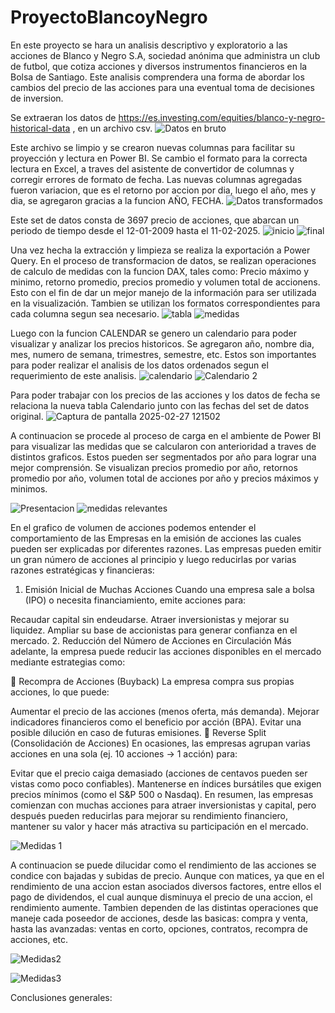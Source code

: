 # ProyectoBlancoyNegro
En este proyecto se hara un analisis descriptivo y exploratorio a las acciones de Blanco y Negro S.A, sociedad anónima que administra un club de futbol, que cotiza acciones y diversos instrumentos financieros en la Bolsa de Santiago. Este analisis comprendera una forma de abordar los cambios del precio de las acciones para una eventual toma de decisiones de inversion. 

Se extraeran los datos de https://es.investing.com/equities/blanco-y-negro-historical-data , en un archivo csv. 
![Datos en bruto](https://github.com/user-attachments/assets/f13c837c-f3d5-499e-9821-6ba5b5e892af)

Este archivo se limpio y se crearon nuevas columnas para facilitar su proyección y lectura en Power BI. Se cambio el formato para la correcta lectura en Excel, a traves del asistente de convertidor de columnas y corregir errores de formato de fecha. Las nuevas columnas agregadas fueron variacion, que es el retorno por accion por dia, luego el año, mes y dia, se agregaron gracias a la funcion AÑO, FECHA.
![Datos transformados](https://github.com/user-attachments/assets/944b5892-99a3-47c0-8c3a-eec8271f37a7)


Este set de datos consta de 3697 precio de acciones, que abarcan un periodo de tiempo desde el 12-01-2009 hasta el 11-02-2025.
![inicio](https://github.com/user-attachments/assets/f3062f31-ccab-4967-8042-7ab5417fb8ef)
![final](https://github.com/user-attachments/assets/6ca15bf5-61d3-4381-b4c5-0364477f678b)

Una vez hecha la extracción y limpieza se realiza la exportación a Power Query. En el proceso de transformacion de datos, se realizan  operaciones de calculo de medidas con la funcion DAX, tales como: Precio máximo y minimo, retorno promedio, precios promedio y volumen total de accionens. Esto con el fin de dar un mejor manejo de la información para ser utilizada en la visualización. Tambien se utilizan los formatos correspondientes para cada columna segun sea necesario.
![tabla](https://github.com/user-attachments/assets/7bde054f-3e6b-4197-b17c-b4e719d951b4)
![medidas](https://github.com/user-attachments/assets/1c388536-26c9-4c22-8201-f1bbb4cf7efe)

Luego con la funcion CALENDAR se genero un calendario para poder visualizar y analizar los precios historicos. Se agregaron año, nombre dia, mes, numero de semana, trimestres, semestre, etc. Estos son importantes para poder realizar el analisis de los datos ordenados segun el requerimiento de este analisis.
![calendario](https://github.com/user-attachments/assets/10f718f9-43ee-4aae-bedb-0c9102e44e74)
![Calendario 2](https://github.com/user-attachments/assets/3d61c652-5384-495c-825b-7183ba03701c)

Para poder trabajar con los precios de las acciones y los datos de fecha se relaciona la nueva tabla Calendario junto con las fechas del set de datos original.
![Captura de pantalla 2025-02-27 121502](https://github.com/user-attachments/assets/6143028f-0f41-455c-9fa2-219a9696b4f8)

A continuacion se procede al proceso de carga en el ambiente de Power BI para visualizar las medidas que se calcularon con anterioridad a traves de distintos graficos. Estos pueden ser segmentados por año para lograr una mejor comprensión. Se visualizan precios promedio por año, retornos promedio por año, volumen total de acciones por año y precios máximos y minimos.

![Presentacion](https://github.com/user-attachments/assets/9aff1be6-f4ae-4120-9eaf-796fcfce9470)
![medidas relevantes](https://github.com/user-attachments/assets/04dd0159-00af-4298-b040-fc769ae40371)

En el grafico de volumen de acciones podemos entender el comportamiento de las Empresas en la emisión de acciones las cuales pueden ser explicadas por diferentes razones. Las empresas pueden emitir un gran número de acciones al principio y luego reducirlas por varias razones estratégicas y financieras:

1. Emisión Inicial de Muchas Acciones
Cuando una empresa sale a bolsa (IPO) o necesita financiamiento, emite acciones para:

Recaudar capital sin endeudarse.
Atraer inversionistas y mejorar su liquidez.
Ampliar su base de accionistas para generar confianza en el mercado.
2. Reducción del Número de Acciones en Circulación
Más adelante, la empresa puede reducir las acciones disponibles en el mercado mediante estrategias como:

🔹 Recompra de Acciones (Buyback)
La empresa compra sus propias acciones, lo que puede:

Aumentar el precio de las acciones (menos oferta, más demanda).
Mejorar indicadores financieros como el beneficio por acción (BPA).
Evitar una posible dilución en caso de futuras emisiones.
🔹 Reverse Split (Consolidación de Acciones)
En ocasiones, las empresas agrupan varias acciones en una sola (ej. 10 acciones → 1 acción) para:

Evitar que el precio caiga demasiado (acciones de centavos pueden ser vistas como poco confiables).
Mantenerse en índices bursátiles que exigen precios mínimos (como el S&P 500 o Nasdaq).
En resumen, las empresas comienzan con muchas acciones para atraer inversionistas y capital, pero después pueden reducirlas para mejorar su rendimiento financiero, mantener su valor y hacer más atractiva su participación en el mercado.

![Medidas 1](https://github.com/user-attachments/assets/b2fc082c-142b-45f2-8dc5-4948c7dcaffc)

A continuacion se puede dilucidar como el rendimiento de las acciones se condice con bajadas y subidas de precio. Aunque con matices, ya que en el rendimiento de una accion estan asociados diversos factores, entre ellos el pago de dividendos, el cual aunque disminuya el precio de una accion, el rendimiento aumente. Tambien dependen de las distintas operaciones que maneje cada poseedor de acciones, desde las basicas: compra y venta, hasta las avanzadas: ventas en corto, opciones, contratos, recompra de acciones, etc.

![Medidas2](https://github.com/user-attachments/assets/2034016f-b517-4f3a-92d6-c61b5d5f976b)

![Medidas3](https://github.com/user-attachments/assets/ffecbc52-4e56-4ba5-9b9a-f029caec893b)

Conclusiones generales:






















